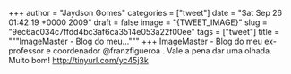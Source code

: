 
+++
author = "Jaydson Gomes"
categories = ["tweet"]
date = "Sat Sep 26 01:42:19 +0000 2009"
draft = false
image = "{TWEET_IMAGE}"
slug = "9ec6ac034c7ffdd4bc3af6ca3514e053a22f00ee"
tags = ["tweet"]
title = """ImageMaster - Blog do meu..."""
+++
ImageMaster - Blog do meu ex-professor e coordenador @franzfigueroa . Vale a pena dar uma olhada. Muito bom! http://tinyurl.com/yc45j3k

